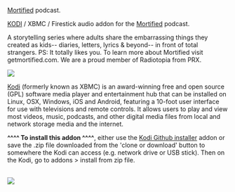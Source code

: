 <a href="http://GetMortified.com/">Mortified</a> podcast.<br>

<a href="kodi.tv">KODI<a> / XBMC / Firestick audio addon for the <a href="http://GetMortified.com/">Mortified</a> podcast.<br>

A storytelling series where adults share the embarrassing things they created as kids-- diaries, letters, lyrics & beyond-- in front of total strangers. PS: It totally likes you. To learn more about Mortified visit getmortified.com. We are a proud member of Radiotopia from PRX.<br>

<img src="https://i1.sndcdn.com/avatars-000129189817-c27y6b-large.jpg"><br>

<a href="www.kodi.tv">Kodi</a> (formerly known as XBMC) is an award-winning free and open source (GPL) software media player and entertainment hub that can be installed on Linux, OSX, Windows, iOS and Android, featuring a 10-foot user interface for use with televisions and remote controls. It allows users to play and view most videos, music, podcasts, and other digital media files from local and network storage media and the internet.<br>

<b>^^^^ To install this addon ^^^^</b>, either use the <a href="https://www.tvaddons.co/github-browser-kodi/">Kodi Github installer</a> addon or save the .zip file downloaded from the 'clone or download' button to somewhere the Kodi can access (e.g. network drive or USB stick). Then on the Kodi, go to addons > install from zip file.<br>

<br><a href="http://www.kodi.tv"><img src="https://kodi.tv/sites/default/files/page/field_image/about--devices.jpg">
